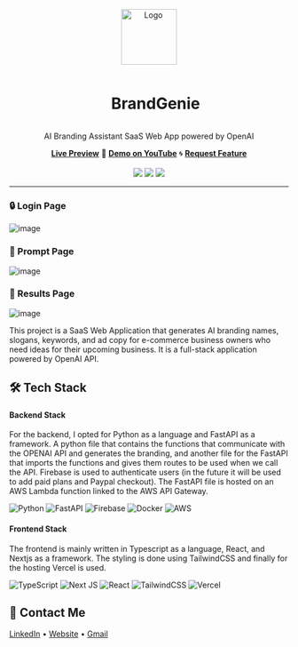 <div align="center">
  <a href="https://brandgenie.vercel.app/">
    <img src="https://user-images.githubusercontent.com/66017329/218894841-e86c37b8-714a-4137-ac1b-c72e9aee5bff.svg" alt="Logo" width="100" height="100">
  </a>

  <div id="user-content-toc">
    <ul>
      <summary><h1 style="display: inline-block;">BrandGenie</h1></summary>
    </ul>
  </div>
  
  <p>AI Branding Assistant SaaS Web App powered by OpenAI</p>
    <a href="https://brandgenie.vercel.app/"><strong>Live Preview</strong></a>
    🌠
    <a href="https://youtu.be/L8uXMnJGJCo"><strong>Demo on YouTube</strong></a>
    🌀
    <a href="https://github.com/Hamagistral/BrandGenie/issues"><strong>Request Feature</strong></a>   
</div>

<br>

<div align="center">
      <img src="https://therealsujitk-vercel-badge.vercel.app/?app=brandgenie&style=plastic"/>
      <img src="https://img.shields.io/github/repo-size/hamagistral/brandgenie?color=blue&style=plastic"/>
      <img src="https://img.shields.io/github/stars/hamagistral/brandgenie?color=blue&style=social"/>
</div>

<hr>

### 🔒 Login Page
![image](https://user-images.githubusercontent.com/66017329/224343523-32e98f9a-f6bd-4c8f-8fcf-fb2388ac211d.png)

### 🤖 Prompt Page
![image](https://user-images.githubusercontent.com/66017329/218896782-c42e2537-7b48-4775-984d-48b9bc0e8001.png)

### 📃 Results Page
![image](https://user-images.githubusercontent.com/66017329/218898758-e1d1d655-f5bb-405c-9499-8d775e2e555c.png)

This project is a SaaS Web Application that generates AI branding names, slogans, keywords, and ad copy for e-commerce business owners who need ideas for their upcoming business. It is a full-stack application powered by OpenAI API.

## 🛠️ Tech Stack

#### Backend Stack

For the backend, I opted for Python as a language and FastAPI as a framework. A python file that contains the functions that communicate with the OPENAI API and generates the branding, and another file for the FastAPI that imports the functions and gives them routes to be used when we call the API. Firebase is used to authenticate users (in the future it will be used to add paid plans and Paypal checkout). The FastAPI file is hosted on an AWS Lambda function linked to the AWS API Gateway.

![Python](https://img.shields.io/badge/python-3670A0?style=for-the-badge&logo=python&logoColor=ffdd54)
![FastAPI](https://img.shields.io/badge/FastAPI-005571?style=for-the-badge&logo=fastapi)
![Firebase](https://img.shields.io/badge/Firebase-039BE5?style=for-the-badge&logo=Firebase&logoColor=white)
![Docker](https://img.shields.io/badge/docker-%230db7ed.svg?style=for-the-badge&logo=docker&logoColor=white)
![AWS](https://img.shields.io/badge/AWS-%23FF9900.svg?style=for-the-badge&logo=amazon-aws&logoColor=white)

#### Frontend Stack

The frontend is mainly written in Typescript as a language, React, and Nextjs as a framework. The styling is done using TailwindCSS and finally for the hosting Vercel is used.

![TypeScript](https://img.shields.io/badge/typescript-%23007ACC.svg?style=for-the-badge&logo=typescript&logoColor=white)
![Next JS](https://img.shields.io/badge/Next-black?style=for-the-badge&logo=next.js&logoColor=white)
![React](https://img.shields.io/badge/react-%2320232a.svg?style=for-the-badge&logo=react&logoColor=%2361DAFB)
![TailwindCSS](https://img.shields.io/badge/tailwindcss-%2338B2AC.svg?style=for-the-badge&logo=tailwind-css&logoColor=white)
![Vercel](https://img.shields.io/badge/vercel-%23000000.svg?style=for-the-badge&logo=vercel&logoColor=white) 


## 📨 Contact Me

[LinkedIn](https://www.linkedin.com/in/hamza-elbelghiti/) •
[Website](https://hamagistral.me) •
[Gmail](hamza.lbelghiti@gmail.com)
